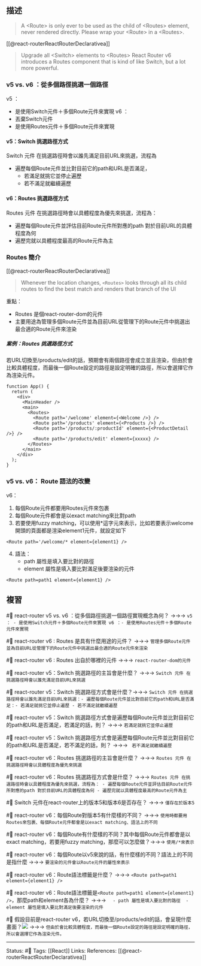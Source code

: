 


## 描述

> A \<Route\> is only ever to be used as the child of \<Routes\> element, never rendered directly. Please wrap your \<Route\> in a \<Routes\>.

[[@react-routerReactRouterDeclarativea]]
> Upgrade all \<Switch\> elements to \<Routes\>
> React Router v6 introduces a Routes component that is kind of like Switch, but a lot more powerful.


### v5 vs. v6 ：從多個路徑挑選一個路徑

v5 ：
- 是使用Switch元件＋多個Route元件來實現
v6 ：
- 丟棄Switch元件
- 是使用Routes元件＋多個Route元件來實現


#### v5：Switch 挑選路徑方式
Switch 元件 在挑選路徑時會以誰先滿足目前URL來挑選，流程為
- 遍歷每個Route元件並比對目前它的path和URL是否滿足，
	- 若滿足就挑它並停止遍歷
	- 若不滿足就繼續遍歷

#### v6：Routes 挑選路徑方式
Routes 元件 在挑選路徑時會以具體程度為優先來挑選，流程為：
- 遍歷每個Route元件並評估目前Route元件所對應的path 對於目前URL的具體程度為何
- 遍歷完就以具體程度最高的Route元件為主


### Routes 簡介
[[@react-routerReactRouterDeclarativea]]
> Whenever the location changes, `<Routes>` looks through all its child routes to find the best match and renders that branch of the UI

重點：
- Routes 是個react-router-dom的元件
- 主要用途為管理多個Route元件並為目前URL從管理下的Route元件中挑選出最合適的Route元件來渲染

##### 案例：Routes 挑選路徑方式

若URL切換至/products/edit的話，預期會有兩個路徑會成立並且渲染，但由於會比較具體程度，而最後一個Route設定的路徑是設定明確的路徑，所以會選擇它作為渲染元件。

```
function App() {
  return (
    <div>
      <MainHeader />
      <main>
        <Routes>
          <Route path='/welcome' element={<Welcome />} />
          <Route path='/products' element={<Products />} />
          <Route path='/products/:productId' element={<ProductDetail />} />
          <Route path='/products/edit' element={xxxxx} />
        </Routes>
      </main>
    </div>
  );
}
```


### v5 vs. v6： Route 語法的改變


v6：
1. 每個Route元件都要用Routes元件來包裹
2. 每個Route元件都會是以exact matching來比對path
3. 若要使用fuzzy matching，可以使用\*這字元來表示，比如若要表示welcome開頭的頁面都是渲染element1元件，就設定如下
```
<Route path='/welcome/* element={element1} />
```
4. 語法：
	 - path 屬性是填入要比對的路徑
	 - element 屬性是填入要比對滿足後要渲染的元件
```
<Route path=path1 element={element1} />
```


## 複習


#🧠 react-router v5 vs. v6 ：從多個路徑挑選一個路徑實現概念為何？ ->->-> `v5 ： - 是使用Switch元件＋多個Route元件來實現 v6 ：- 是使用Routes元件＋多個Route元件來實現`
<!--SR:!2023-03-20,69,250-->

#🧠 react-router v6 : Routes 是具有什麼用途的元件？ ->->-> `管理多個Route元件並為目前URL從管理下的Route元件中挑選出最合適的Route元件來渲染`
<!--SR:!2023-05-22,63,230-->

#🧠 react-router v6 : Routes 出自於哪裡的元件 ->->-> `react-router-dom的元件`
<!--SR:!2023-07-16,138,250-->

#🧠 react-router v5：Switch 挑選路徑的主旨會是什麼？ ->->-> `Switch 元件 在挑選路徑時會以誰先滿足目前URL來挑選`
<!--SR:!2023-07-29,146,250-->

#🧠 react-router v5：Switch 挑選路徑方式會是什麼？->->-> `Switch 元件 在挑選路徑時會以誰先滿足目前URL來挑選：- 遍歷每個Route元件並比對目前它的path和URL是否滿足：- 若滿足就挑它並停止遍歷 - 若不滿足就繼續遍歷`
<!--SR:!2023-07-15,136,250-->

#🧠 react-router v5：Switch 挑選路徑方式會是遍歷每個Route元件並比對目前它的path和URL是否滿足，若滿足的話，則？ ->->-> `若滿足就挑它並停止遍歷`
<!--SR:!2023-03-28,74,250-->


#🧠 react-router v5：Switch 挑選路徑方式會是遍歷每個Route元件並比對目前它的path和URL是否滿足，若不滿足的話，則？ ->->-> ` 若不滿足就繼續遍歷`
<!--SR:!2023-07-07,133,250-->

#🧠 react-router v6：Routes 挑選路徑的主旨會是什麼？ ->->-> `Routes 元件 在挑選路徑時會以具體程度為優先來挑選`
<!--SR:!2023-09-03,170,250-->


#🧠 react-router v6：Routes 挑選路徑方式會是什麼？ ->->-> `Routes 元件 在挑選路徑時會以具體程度為優先來挑選，流程為： - 遍歷每個Route元件並評估目前Route元件所對應的path 對於目前URL的具體程度為何 - 遍歷完就以具體程度最高的Route元件為主`
<!--SR:!2023-03-23,70,250-->

#🧠 Switch 元件在react-router上的版本5和版本6是否存在？ ->->-> `僅存在於版本5`
<!--SR:!2023-03-25,72,250-->

#🧠 react-router v6：每個Route對版本5有什麼樣的不同？ ->->-> `使用時都要用Routes來包裹、每個Route元件都會是以exact matching、語法上的不同`
<!--SR:!2023-04-08,32,230-->


#🧠 react-router v6：每個Route有什麼樣的不同？其中每個Route元件都會是以exact matching，若要用fuzzy matching，那麼可以怎麼做？->->-> `使用/*來表示`
<!--SR:!2023-08-18,162,250-->


#🧠 react-router v6：每個Route以v5來說的話，有什麼樣的不同？語法上的不同是指什麼 ->->-> `要渲染的元件會以Route元件的屬性來表示`
<!--SR:!2023-07-30,147,250-->

#🧠 react-router v6：Route語法標籤是什麼？ ->->-> `<Route path=path1 element={element1} />`
<!--SR:!2023-08-30,169,250-->


#🧠 react-router v6：Route語法標籤是`<Route path=path1 element={element1} />`，那麼path和element各為什麼？ ->->-> `	 - path 屬性是填入要比對的路徑  - element 屬性是填入要比對滿足後要渲染的元件`
<!--SR:!2023-03-21,69,250-->


#🧠 假設目前是react-router v6，若URL切換至/products/edit的話，會呈現什麼畫面？![](https://res.cloudinary.com/dqfxgtyoi/image/upload/v1669900964/blog/react/react-router/v6/react-router-v6-route-example_fhsfsi.png) ->->-> `但由於會比較具體程度，而最後一個Route設定的路徑是設定明確的路徑，所以會選擇它作為渲染元件。`
<!--SR:!2023-07-27,145,250-->




---
Status: #🌱 
Tags:
[[React]]
Links:
References:
[[@react-routerReactRouterDeclarativea]]